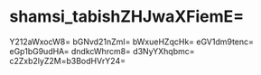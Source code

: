 # shamsi_tabishZHJwaXFiemE=
Y212aWxocW8=
bGNvd21nZmI=
bWxueHZqcHk=
eGV1dm9tenc=
eGp1bG9udHA=
dndkcWhrcm8=
d3NyYXhqbmc=
c2Zxb2lyZ2M=b3BodHVrY24=
